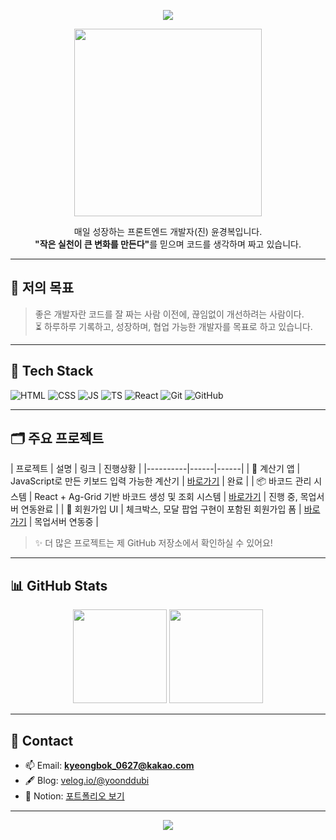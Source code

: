 <p align="center">
<img src="https://readme-typing-svg.herokuapp.com?font=Fira+Code&pause=500&color=F79DC6&center=true&vCenter=true&width=435&lines=Welcome+to+kyungbok's+GitHub+profile!" />
</p>

<p align="center">
  <img src="https://media.giphy.com/media/qgQUggAC3Pfv687qPC/giphy.gif" width="300"/>
</p>

<p align="center">
  매일 성장하는 프론트엔드 개발자(진) 윤경복입니다. <br/>
  <strong>"작은 실천이 큰 변화를 만든다"</strong>를 믿으며 코드를 생각하며 짜고 있습니다. <br/>
</p>

---

## 🎯 저의 목표
> 좋은 개발자란 코드를 잘 짜는 사람 이전에, 끊임없이 개선하려는 사람이다.  
> ⏳ 하루하루 기록하고, 성장하며, 협업 가능한 개발자를 목표로 하고 있습니다.

---

## 🧩 Tech Stack

![HTML](https://img.shields.io/badge/HTML5-E34F26?logo=html5&logoColor=white)
![CSS](https://img.shields.io/badge/CSS3-1572B6?logo=css3&logoColor=white)
![JS](https://img.shields.io/badge/JavaScript-F7DF1E?logo=javascript&logoColor=black)
![TS](https://img.shields.io/badge/TypeScript-3178C6?logo=typescript&logoColor=white)
![React](https://img.shields.io/badge/React-61DAFB?logo=react&logoColor=black)
![Git](https://img.shields.io/badge/Git-F05032?logo=git&logoColor=white)
![GitHub](https://img.shields.io/badge/GitHub-181717?logo=github&logoColor=white)

---

## 🗂 주요 프로젝트

| 프로젝트 | 설명 | 링크 | 진행상황 |
|----------|------|------|
| 🔢 계산기 앱 | JavaScript로 만든 키보드 입력 가능한 계산기 | [바로가기](https://github.com/KYUNG-BOK/calculator) | 완료 |
| 📦 바코드 관리 시스템 | React + Ag-Grid 기반 바코드 생성 및 조회 시스템 | [바로가기](https://github.com/KYUNG-BOK/barcode-system) | 진행 중, 목업서버 연동완료 |
| 📝 회원가입 UI | 체크박스, 모달 팝업 구현이 포함된 회원가입 폼 | [바로가기](https://github.com/KYUNG-BOK/signup-form) | 목업서버 연동중 |

> ✨ 더 많은 프로젝트는 제 GitHub 저장소에서 확인하실 수 있어요!

---

## 📊 GitHub Stats

<p align="center">
  <img src="https://github-readme-stats.vercel.app/api?username=KYUNG-BOK&show_icons=true&theme=tokyonight" height="150px"/>
  <img src="https://github-readme-stats.vercel.app/api/top-langs/?username=KYUNG-BOK&layout=compact&theme=tokyonight" height="150px"/>
</p>

---

## 💬 Contact

- 📫 Email: **kyeongbok_0627@kakao.com**
- 🖋️ Blog: [velog.io/@yoonddubi](https://velog.io/@yoonddubi)
- 📁 Notion: [포트폴리오 보기](https://your-notion-url)

---

<p align="center">
  <img src="https://capsule-render.vercel.app/api?type=waving&color=gradient&height=200&section=footer"/>
</p>
